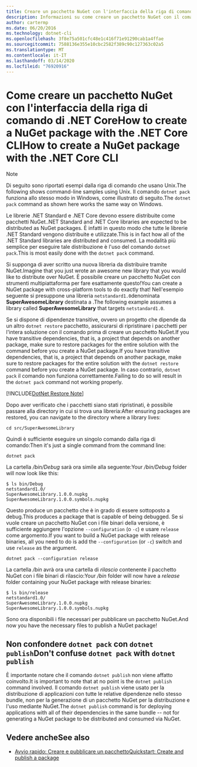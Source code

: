 ```yaml
---
title: Creare un pacchetto NuGet con l'interfaccia della riga di comando di .NET CoreCreate a NuGet package with the .NET Core CLI
description: Informazioni su come creare un pacchetto NuGet con il comando 'dotnet pack'.
author: cartermp
ms.date: 06/20/2016
ms.technology: dotnet-cli
ms.openlocfilehash: 3f8e75a501cfc48e1c416f71e91290cab1a4ffae
ms.sourcegitcommit: 7588136e355e10cbc2582f389c90c127363c02a5
ms.translationtype: MT
ms.contentlocale: it-IT
ms.lasthandoff: 03/14/2020
ms.locfileid: "76920916"
---
```

# <a name="how-to-create-a-nuget-package-with-the-net-core-cli"></a><span data-ttu-id="8acbb-103">Come creare un pacchetto NuGet con l'interfaccia della riga di comando di .NET CoreHow to create a NuGet package with the .NET Core CLI</span><span class="sxs-lookup"><span data-stu-id="8acbb-103">How to create a NuGet package with the .NET Core CLI</span></span>

> [!NOTE]
> <span data-ttu-id="8acbb-104">Di seguito sono riportati esempi dalla riga di comando che usano Unix.</span><span class="sxs-lookup"><span data-stu-id="8acbb-104">The following shows command-line samples using Unix.</span></span> <span data-ttu-id="8acbb-105">Il comando `dotnet pack` funziona allo stesso modo in Windows, come illustrato di seguito.</span><span class="sxs-lookup"><span data-stu-id="8acbb-105">The `dotnet pack` command as shown here works the same way on Windows.</span></span>

<span data-ttu-id="8acbb-106">Le librerie .NET Standard e .NET Core devono essere distribuite come pacchetti NuGet.</span><span class="sxs-lookup"><span data-stu-id="8acbb-106">.NET Standard and .NET Core libraries are expected to be distributed as NuGet packages.</span></span> <span data-ttu-id="8acbb-107">È infatti in questo modo che tutte le librerie .NET Standard vengono distribuite e utilizzate.</span><span class="sxs-lookup"><span data-stu-id="8acbb-107">This is in fact how all of the .NET Standard libraries are distributed and consumed.</span></span> <span data-ttu-id="8acbb-108">La modalità più semplice per eseguire tale distribuzione è l'uso del comando `dotnet pack`.</span><span class="sxs-lookup"><span data-stu-id="8acbb-108">This is most easily done with the `dotnet pack` command.</span></span>

<span data-ttu-id="8acbb-109">Si supponga di aver scritto una nuova libreria da distribuire tramite NuGet.</span><span class="sxs-lookup"><span data-stu-id="8acbb-109">Imagine that you just wrote an awesome new library that you would like to distribute over NuGet.</span></span> <span data-ttu-id="8acbb-110">È possibile creare un pacchetto NuGet con strumenti multipiattaforma per fare esattamente questo!</span><span class="sxs-lookup"><span data-stu-id="8acbb-110">You can create a NuGet package with cross-platform tools to do exactly that!</span></span> <span data-ttu-id="8acbb-111">Nell'esempio seguente si presuppone una libreria `netstandard1.0`denominata **SuperAwesomeLibrary** destinata a .</span><span class="sxs-lookup"><span data-stu-id="8acbb-111">The following example assumes a library called **SuperAwesomeLibrary** that targets `netstandard1.0`.</span></span>

<span data-ttu-id="8acbb-112">Se si dispone di dipendenze transitive, ovvero un progetto che dipende da un altro `dotnet restore` pacchetto, assicurarsi di ripristinare i pacchetti per l'intera soluzione con il comando prima di creare un pacchetto NuGet.If you have transitive dependencies, that is, a project that depends on another package, make sure to restore packages for the entire solution with the command before you create a NuGet package.</span><span class="sxs-lookup"><span data-stu-id="8acbb-112">If you have transitive dependencies, that is, a project that depends on another package, make sure to restore packages for the entire solution with the `dotnet restore` command before you create a NuGet package.</span></span> <span data-ttu-id="8acbb-113">In caso contrario, `dotnet pack` il comando non funziona correttamente.</span><span class="sxs-lookup"><span data-stu-id="8acbb-113">Failing to do so will result in the `dotnet pack` command not working properly.</span></span>

[!INCLUDE[DotNet Restore Note](~/includes/dotnet-restore-note.md)]

<span data-ttu-id="8acbb-114">Dopo aver verificato che i pacchetti siano stati ripristinati, è possibile passare alla directory in cui si trova una libreria:</span><span class="sxs-lookup"><span data-stu-id="8acbb-114">After ensuring packages are restored, you can navigate to the directory where a library lives:</span></span>

```console
cd src/SuperAwesomeLibrary
```

<span data-ttu-id="8acbb-115">Quindi è sufficiente eseguire un singolo comando dalla riga di comando:</span><span class="sxs-lookup"><span data-stu-id="8acbb-115">Then it's just a single command from the command line:</span></span>

```dotnetcli
dotnet pack
```

<span data-ttu-id="8acbb-116">La cartella */bin/Debug* sarà ora simile alla seguente:</span><span class="sxs-lookup"><span data-stu-id="8acbb-116">Your */bin/Debug* folder will now look like this:</span></span>

```console
$ ls bin/Debug
netstandard1.0/
SuperAwesomeLibrary.1.0.0.nupkg
SuperAwesomeLibrary.1.0.0.symbols.nupkg
```

<span data-ttu-id="8acbb-117">Questo produce un pacchetto che è in grado di essere sottoposto a debug.</span><span class="sxs-lookup"><span data-stu-id="8acbb-117">This produces a package that is capable of being debugged.</span></span> <span data-ttu-id="8acbb-118">Se si vuole creare un pacchetto NuGet con i file binari della versione, è sufficiente aggiungere l'opzione `--configuration` (o `-c`) e usare `release` come argomento.</span><span class="sxs-lookup"><span data-stu-id="8acbb-118">If you want to build a NuGet package with release binaries, all you need to do is add the `--configuration` (or `-c`) switch and use `release` as the argument.</span></span>

```dotnetcli
dotnet pack --configuration release
```

<span data-ttu-id="8acbb-119">La cartella */bin* avrà ora una cartella di *rilascio* contenente il pacchetto NuGet con i file binari di rilascio:</span><span class="sxs-lookup"><span data-stu-id="8acbb-119">Your */bin* folder will now have a *release* folder containing your NuGet package with release binaries:</span></span>

```console
$ ls bin/release
netstandard1.0/
SuperAwesomeLibrary.1.0.0.nupkg
SuperAwesomeLibrary.1.0.0.symbols.nupkg
```

<span data-ttu-id="8acbb-120">Sono ora disponibili i file necessari per pubblicare un pacchetto NuGet.</span><span class="sxs-lookup"><span data-stu-id="8acbb-120">And now you have the necessary files to publish a NuGet package!</span></span>

## <a name="dont-confuse-dotnet-pack-with-dotnet-publish"></a><span data-ttu-id="8acbb-121">Non confondere `dotnet pack` con `dotnet publish`</span><span class="sxs-lookup"><span data-stu-id="8acbb-121">Don't confuse `dotnet pack` with `dotnet publish`</span></span>

<span data-ttu-id="8acbb-122">È importante notare che il comando `dotnet publish` non viene affatto coinvolto.</span><span class="sxs-lookup"><span data-stu-id="8acbb-122">It is important to note that at no point is the `dotnet publish` command involved.</span></span> <span data-ttu-id="8acbb-123">Il comando `dotnet publish` viene usato per la distribuzione di applicazioni con tutte le relative dipendenze nello stesso bundle, non per la generazione di un pacchetto NuGet per la distribuzione e l'uso mediante NuGet.</span><span class="sxs-lookup"><span data-stu-id="8acbb-123">The `dotnet publish` command is for deploying applications with all of their dependencies in the same bundle -- not for generating a NuGet package to be distributed and consumed via NuGet.</span></span>

## <a name="see-also"></a><span data-ttu-id="8acbb-124">Vedere anche</span><span class="sxs-lookup"><span data-stu-id="8acbb-124">See also</span></span>

- [<span data-ttu-id="8acbb-125">Avvio rapido: Creare e pubblicare un pacchetto</span><span class="sxs-lookup"><span data-stu-id="8acbb-125">Quickstart: Create and publish a package</span></span>](/nuget/quickstart/create-and-publish-a-package-using-the-dotnet-cli)
